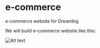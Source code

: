 # e-commerce
e-commerce website for Dreambig


We will build e-commerce website like this:

![Alt text](http://0.s3.envato.com/files/61508655/09_category_page.jpg?raw=true "Optional Title")
